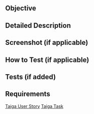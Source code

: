 ## Objective


## Detailed Description


## Screenshot (if applicable)


## How to Test (if applicable)


## Tests (if added)


## Requirements
[Taiga User Story](https://tree.taiga.io/project/cbrobsto-iron-db/us/xx)
[Taiga Task](https://tree.taiga.io/project/cbrobsto-iron-db/task/xx)
